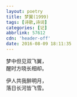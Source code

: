 ```yaml
---
layout: poetry
title: 梦翼(1999)
tags: [诗歌,诗词]
categories: [记]
abbrlink: 57612
cdn: 'header-off'
date: 2016-08-09 18:11:35
---
```


梦中但见双飞翼，  
醒时方晓长相却。  

伊人共我醉明月，  
落日长河皆飞雪。  